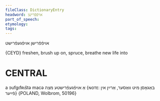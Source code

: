 ```yaml
---
fileClass: DictionaryEntry
headword: אויפֿפֿרישן
part_of_speech: 
etymology: 
tags: 
---
```

אויפֿפֿרישן
אויפֿגעפֿרישט

{CEYD}
freshen, brush up on,  spruce, breathe new life into

CENTRAL
========

a ɔufgɩfʀɩštə macə אַ אויפֿגעפֿרישטע מצה {ɴᴏᴛᴇ: באַגאָסן מיט  וואַסער, אַרײַן אין פֿײַער} {POLAND, Wolbrom, 50196}
